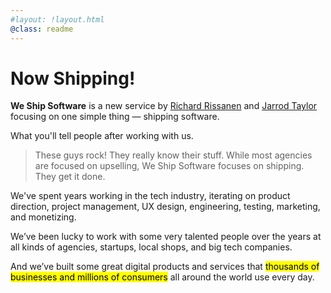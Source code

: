 ```yaml
---
#layout: !layout.html
@class: readme
---
```

# Now Shipping!

**We Ship Software** is a new service by
[Richard Rissanen](https://richard.is) and
[Jarrod Taylor](http://jarrodtaylor.me/readme)
focusing on one simple thing &mdash; shipping software.

<aside class="right pointing">What you'll tell people after working with us.</aside>

> These guys rock! They really know their stuff.
> While most agencies are focused on upselling,
> We Ship Software focuses on shipping. They get it done. 

We've spent years working in the tech industry,
iterating on product direction, project management, UX design,
engineering, testing, marketing, and monetizing.

We’ve been lucky to work with some very talented people over the years at all kinds of
agencies, startups, local shops, and big tech companies.

<p>And we’ve built some great digital products and services that
<mark>thousands of businesses and millions of consumers</mark>
all around the world use every day.</p>

<!-- #include !readme/services.md -->
<!-- #include !readme/office_hours.md -->
<!-- #!include !readme/essays.md -->
<!-- #!include !readme/projects.md -->
<!-- #include !readme/collaborations.md -->
<!-- #include !readme/tools.md -->
<!-- #include !readme/previous_clients.md -->

<!-- TODO: FAQs -->
